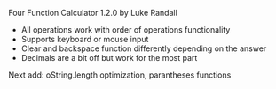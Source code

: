 Four Function Calculator 1.2.0
by Luke Randall

 - All operations work with order of operations functionality
 - Supports keyboard or mouse input
 - Clear and backspace function differently depending on the answer
 - Decimals are a bit off but work for the most part

Next add: oString.length optimization, parantheses functions
